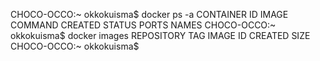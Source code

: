 CHOCO-OCCO:~ okkokuisma$ docker ps -a
CONTAINER ID   IMAGE     COMMAND   CREATED   STATUS    PORTS     NAMES
CHOCO-OCCO:~ okkokuisma$ docker images
REPOSITORY   TAG       IMAGE ID   CREATED   SIZE
CHOCO-OCCO:~ okkokuisma$ 
